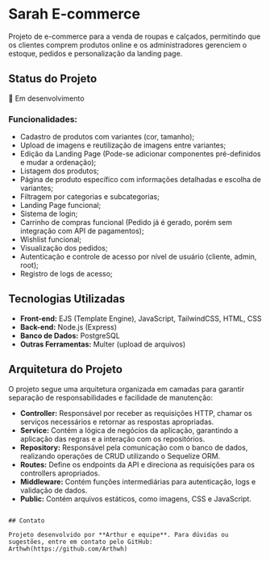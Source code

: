 # Sarah E-commerce

Projeto de e-commerce para a venda de roupas e calçados, permitindo que os clientes comprem produtos online e os administradores gerenciem o estoque, pedidos e personalização da landing page.

## Status do Projeto

🚧 Em desenvolvimento

### Funcionalidades:

- Cadastro de produtos com variantes (cor, tamanho);
- Upload de imagens e reutilização de imagens entre variantes;
- Edição da Landing Page (Pode-se adicionar componentes pré-definidos e mudar a ordenação);
- Listagem dos produtos;
- Página de produto específico com informações detalhadas e escolha de variantes;
- Filtragem por categorias e subcategorias;
- Landing Page funcional;
- Sistema de login;
- Carrinho de compras funcional (Pedido já é gerado, porém sem integração com API de pagamentos);
- Wishlist funcional;
- Visualização dos pedidos;
- Autenticação e controle de acesso por nível de usuário (cliente, admin, root);
- Registro de logs de acesso;

## Tecnologias Utilizadas

- **Front-end:** EJS (Template Engine), JavaScript, TailwindCSS, HTML, CSS
- **Back-end:** Node.js (Express)
- **Banco de Dados:** PostgreSQL
- **Outras Ferramentas:** Multer (upload de arquivos)

## Arquitetura do Projeto

O projeto segue uma arquitetura organizada em camadas para garantir separação de responsabilidades e facilidade de manutenção:

- **Controller:** Responsável por receber as requisições HTTP, chamar os serviços necessários e retornar as respostas apropriadas.
- **Service:** Contém a lógica de negócios da aplicação, garantindo a aplicação das regras e a interação com os repositórios.
- **Repository:** Responsável pela comunicação com o banco de dados, realizando operações de CRUD utilizando o Sequelize ORM.
- **Routes:** Define os endpoints da API e direciona as requisições para os controllers apropriados.
- **Middleware:** Contém funções intermediárias para autenticação, logs e validação de dados.
- **Public:** Contém arquivos estáticos, como imagens, CSS e JavaScript.
```

## Contato

Projeto desenvolvido por **Arthur e equipe**. Para dúvidas ou sugestões, entre em contato pelo GitHub: Arthwh(https://github.com/Arthwh)
